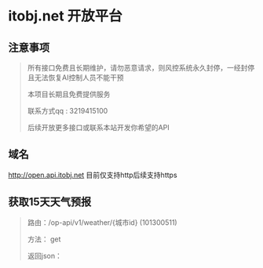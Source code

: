 # itobj.net 开放平台

## 注意事项
>所有接口免费且长期维护，请勿恶意请求，则风控系统永久封停，一经封停且无法恢复AI控制人员不能干预
>
>本项目长期且免费提供服务
>
>联系方式qq : 3219415100
>
>后续开放更多接口或联系本站开发你希望的API

## 域名
http://open.api.itobj.net  目前仅支持http后续支持https

## 获取15天天气预报
>
>路由：/op-api/v1/weather/{城市id}  (101300511)
>
>方法： get
>
>返回json：
>